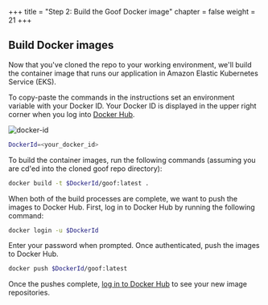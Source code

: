 +++
title = "Step 2: Build the Goof Docker image"
chapter = false
weight = 21
+++

## Build Docker images

Now that you've cloned the repo to your working environment, we'll build the container image that runs our application in Amazon Elastic Kubernetes Service (EKS).

To copy-paste the commands in the instructions set an environment variable with your Docker ID. Your Docker ID is displayed in the upper right corner when you log into [Docker Hub](hub.docker.com). 

![docker-id](/images/docker-id.png)

```sh
DockerId=<your_docker_id>
```

To build the container images, run the following commands (assuming you are cd'ed into the cloned goof repo directory):

```sh
docker build -t $DockerId/goof:latest .
```

When both of the build processes are complete, we want to push the images to Docker Hub. First, log in to Docker Hub by running the following command:

```sh
docker login -u $DockerId
```

Enter your password when prompted. Once authenticated, push the images to Docker Hub.

```sh
docker push $DockerId/goof:latest
```

Once the pushes complete, [log in to Docker Hub](https://hub.docker.com/repositories) to see your new image repositories. 